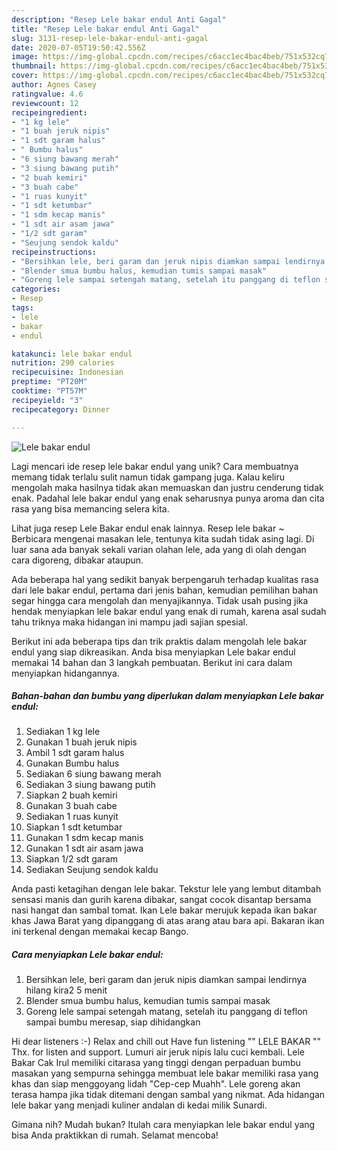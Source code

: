 ```yaml
---
description: "Resep Lele bakar endul Anti Gagal"
title: "Resep Lele bakar endul Anti Gagal"
slug: 3131-resep-lele-bakar-endul-anti-gagal
date: 2020-07-05T19:50:42.556Z
image: https://img-global.cpcdn.com/recipes/c6acc1ec4bac4beb/751x532cq70/lele-bakar-endul-foto-resep-utama.jpg
thumbnail: https://img-global.cpcdn.com/recipes/c6acc1ec4bac4beb/751x532cq70/lele-bakar-endul-foto-resep-utama.jpg
cover: https://img-global.cpcdn.com/recipes/c6acc1ec4bac4beb/751x532cq70/lele-bakar-endul-foto-resep-utama.jpg
author: Agnes Casey
ratingvalue: 4.6
reviewcount: 12
recipeingredient:
- "1 kg lele"
- "1 buah jeruk nipis"
- "1 sdt garam halus"
- " Bumbu halus"
- "6 siung bawang merah"
- "3 siung bawang putih"
- "2 buah kemiri"
- "3 buah cabe"
- "1 ruas kunyit"
- "1 sdt ketumbar"
- "1 sdm kecap manis"
- "1 sdt air asam jawa"
- "1/2 sdt garam"
- "Seujung sendok kaldu"
recipeinstructions:
- "Bersihkan lele, beri garam dan jeruk nipis diamkan sampai lendirnya hilang kira2 5 menit"
- "Blender smua bumbu halus, kemudian tumis sampai masak"
- "Goreng lele sampai setengah matang, setelah itu panggang di teflon sampai bumbu meresap, siap dihidangkan"
categories:
- Resep
tags:
- lele
- bakar
- endul

katakunci: lele bakar endul 
nutrition: 290 calories
recipecuisine: Indonesian
preptime: "PT20M"
cooktime: "PT57M"
recipeyield: "3"
recipecategory: Dinner

---
```



![Lele bakar endul](https://img-global.cpcdn.com/recipes/c6acc1ec4bac4beb/751x532cq70/lele-bakar-endul-foto-resep-utama.jpg)

Lagi mencari ide resep lele bakar endul yang unik? Cara membuatnya memang tidak terlalu sulit namun tidak gampang juga. Kalau keliru mengolah maka hasilnya tidak akan memuaskan dan justru cenderung tidak enak. Padahal lele bakar endul yang enak seharusnya punya aroma dan cita rasa yang bisa memancing selera kita.

Lihat juga resep Lele Bakar endul enak lainnya. Resep lele bakar ~ Berbicara mengenai masakan lele, tentunya kita sudah tidak asing lagi. Di luar sana ada banyak sekali varian olahan lele, ada yang di olah dengan cara digoreng, dibakar ataupun.

Ada beberapa hal yang sedikit banyak berpengaruh terhadap kualitas rasa dari lele bakar endul, pertama dari jenis bahan, kemudian pemilihan bahan segar hingga cara mengolah dan menyajikannya. Tidak usah pusing jika hendak menyiapkan lele bakar endul yang enak di rumah, karena asal sudah tahu triknya maka hidangan ini mampu jadi sajian spesial.


Berikut ini ada beberapa tips dan trik praktis dalam mengolah lele bakar endul yang siap dikreasikan. Anda bisa menyiapkan Lele bakar endul memakai 14 bahan dan 3 langkah pembuatan. Berikut ini cara dalam menyiapkan hidangannya.

<!--inarticleads1-->

##### Bahan-bahan dan bumbu yang diperlukan dalam menyiapkan Lele bakar endul:

1. Sediakan 1 kg lele
1. Gunakan 1 buah jeruk nipis
1. Ambil 1 sdt garam halus
1. Gunakan  Bumbu halus
1. Sediakan 6 siung bawang merah
1. Sediakan 3 siung bawang putih
1. Siapkan 2 buah kemiri
1. Gunakan 3 buah cabe
1. Sediakan 1 ruas kunyit
1. Siapkan 1 sdt ketumbar
1. Gunakan 1 sdm kecap manis
1. Gunakan 1 sdt air asam jawa
1. Siapkan 1/2 sdt garam
1. Sediakan Seujung sendok kaldu


Anda pasti ketagihan dengan lele bakar. Tekstur lele yang lembut ditambah sensasi manis dan gurih karena dibakar, sangat cocok disantap bersama nasi hangat dan sambal tomat. Ikan Lele bakar merujuk kepada ikan bakar khas Jawa Barat yang dipanggang di atas arang atau bara api. Bakaran ikan ini terkenal dengan memakai kecap Bango. 

<!--inarticleads2-->

##### Cara menyiapkan Lele bakar endul:

1. Bersihkan lele, beri garam dan jeruk nipis diamkan sampai lendirnya hilang kira2 5 menit
1. Blender smua bumbu halus, kemudian tumis sampai masak
1. Goreng lele sampai setengah matang, setelah itu panggang di teflon sampai bumbu meresap, siap dihidangkan


Hi dear listeners :-) Relax and chill out Have fun listening &#34;&#34; LELE BAKAR &#34;&#34; Thx. for listen and support. Lumuri air jeruk nipis lalu cuci kembali. Lele Bakar Cak Irul memiliki citarasa yang tinggi dengan perpaduan bumbu masakan yang sempurna sehingga membuat lele bakar memiliki rasa yang khas dan siap menggoyang lidah &#34;Cep-cep Muahh&#34;. Lele goreng akan terasa hampa jika tidak ditemani dengan sambal yang nikmat. Ada hidangan lele bakar yang menjadi kuliner andalan di kedai milik Sunardi. 

Gimana nih? Mudah bukan? Itulah cara menyiapkan lele bakar endul yang bisa Anda praktikkan di rumah. Selamat mencoba!
